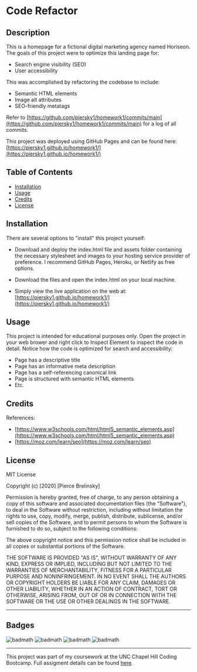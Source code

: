 # Code Refactor

## Description 

This is a homepage for a fictional digital marketing agency named Horiseon. The goals of this project were to optimize this landing page for:

* Search engine visibility (SEO)
* User accessibility

This was accomplished by refactoring the codebase to include:

* Semantic HTML elements
* Image alt attributes
* SEO-friendly metatags

Refer to [https://github.com/piersky1/homework1/commits/main](https://github.com/piersky1/homework1/commits/main) for a log of all commits.

This project was deployed using GitHub Pages and can be found here: [https://piersky1.github.io/homework1/](https://piersky1.github.io/homework1/)


## Table of Contents


* [Installation](#installation)
* [Usage](#usage)
* [Credits](#credits)
* [License](#license)


## Installation

There are several options to "install" this project yourself:

* Download and deploy the index.html file and assets folder containing the necessary stylesheet and images to your hosting service provider of preference. I recommend GitHub Pages, Heroku, or Netlify as free options.

* Download the files and open the index.html on your local machine.

* Simply view the live application on the web at: [https://piersky1.github.io/homework1/](https://piersky1.github.io/homework1/)


## Usage 

This project is intended for educational purposes only. Open the project in your web brower and right click to Inspect Element to inspect the code in detail. Notice how the code is optimized for search and accessibility:

* Page has a descriptive title
* Page has an informative meta description
* Page has a self-referencing canonical link
* Page is structured with semantic HTML elements
* Etc.


## Credits

References:

* [https://www.w3schools.com/html/html5_semantic_elements.asp](https://www.w3schools.com/html/html5_semantic_elements.asp)
* [https://moz.com/learn/seo](https://moz.com/learn/seo)

## License

MIT License

Copyright (c) [2020] [Pierce Brelinsky]

Permission is hereby granted, free of charge, to any person obtaining a copy
of this software and associated documentation files (the "Software"), to deal
in the Software without restriction, including without limitation the rights
to use, copy, modify, merge, publish, distribute, sublicense, and/or sell
copies of the Software, and to permit persons to whom the Software is
furnished to do so, subject to the following conditions:

The above copyright notice and this permission notice shall be included in all
copies or substantial portions of the Software.

THE SOFTWARE IS PROVIDED "AS IS", WITHOUT WARRANTY OF ANY KIND, EXPRESS OR
IMPLIED, INCLUDING BUT NOT LIMITED TO THE WARRANTIES OF MERCHANTABILITY,
FITNESS FOR A PARTICULAR PURPOSE AND NONINFRINGEMENT. IN NO EVENT SHALL THE
AUTHORS OR COPYRIGHT HOLDERS BE LIABLE FOR ANY CLAIM, DAMAGES OR OTHER
LIABILITY, WHETHER IN AN ACTION OF CONTRACT, TORT OR OTHERWISE, ARISING FROM,
OUT OF OR IN CONNECTION WITH THE SOFTWARE OR THE USE OR OTHER DEALINGS IN THE
SOFTWARE.


---


## Badges

![badmath](https://img.shields.io/badge/HTML5-100%25-orange)
![badmath](https://img.shields.io/badge/CSS-100%25-green)
![badmath](https://img.shields.io/badge/Accessibility-100%25-blue)
![badmath](https://img.shields.io/badge/SEO-100%25-red)


---

This project was part of my coursework at the UNC Chapel Hill Coding Bootcamp. Full assigment details can be found [here](https://unc.bootcampcontent.com/UNC-Coding-Boot-Camp/unc-ral-fsf-pt-11-2020-u-c/blob/master/01-html-git-css/homework/README.md).
